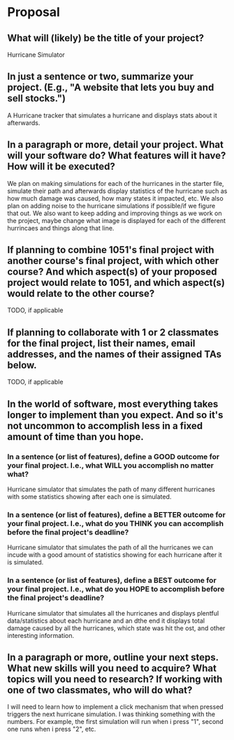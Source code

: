 # Proposal

## What will (likely) be the title of your project?

Hurricane Simulator

## In just a sentence or two, summarize your project. (E.g., "A website that lets you buy and sell stocks.")

A Hurricane tracker that simulates a hurricane and displays stats about it afterwards.

## In a paragraph or more, detail your project. What will your software do? What features will it have? How will it be executed?

We plan on making simulations for each of the hurricanes in the starter file, simulate their path and afterwards display statistics of the hurricane such as how much damage was caused, how many states it impacted, etc. We also plan on adding noise to the hurricane simulations if possible/if we figure that out. We also want to keep adding and improving things as we work on the project, maybe change what image is displayed for each of the different hurrincaes and things along that line.

## If planning to combine 1051's final project with another course's final project, with which other course? And which aspect(s) of your proposed project would relate to 1051, and which aspect(s) would relate to the other course?

TODO, if applicable

## If planning to collaborate with 1 or 2 classmates for the final project, list their names, email addresses, and the names of their assigned TAs below.

TODO, if applicable

## In the world of software, most everything takes longer to implement than you expect. And so it's not uncommon to accomplish less in a fixed amount of time than you hope.

### In a sentence (or list of features), define a GOOD outcome for your final project. I.e., what WILL you accomplish no matter what?

Hurricane simulator that simulates the path of many different hurricanes with some statistics showing after each one is simulated.

### In a sentence (or list of features), define a BETTER outcome for your final project. I.e., what do you THINK you can accomplish before the final project's deadline?

Hurricane simulator that simulates the path of all the hurricanes we can incude with a good amount of statistics showing for each hurricane after it is simulated.

### In a sentence (or list of features), define a BEST outcome for your final project. I.e., what do you HOPE to accomplish before the final project's deadline?

Hurricane simulator that simulates all the hurricanes and displays plentful data/statistics about each hurricane and an dthe end it displays total damage caused by all the hurricanes, which state was hit the ost, and other interesting information.

## In a paragraph or more, outline your next steps. What new skills will you need to acquire? What topics will you need to research? If working with one of two classmates, who will do what?

I will need to learn how to implement a click mechanism that when pressed triggers the next hurricane simulation. I was thinking something with the numbers. For example, the first simulation will run when i press "1", second one runs when i press "2", etc. 
